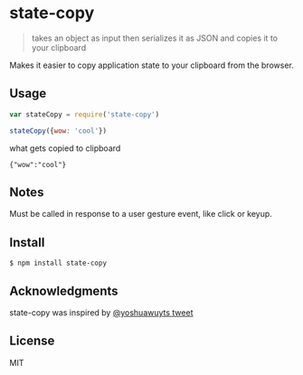 # state-copy

> takes an object as input then serializes it as JSON and copies it to your clipboard

Makes it easier to copy application state to your clipboard from the browser.

## Usage

```js
var stateCopy = require('state-copy')

stateCopy({wow: 'cool'})
```

what gets copied to clipboard

```
{"wow":"cool"}
```

## Notes

Must be called in response to a user gesture event, like click or keyup.

## Install

```
$ npm install state-copy
```

## Acknowledgments

state-copy was inspired by [@yoshuawuyts tweet](https://twitter.com/yoshuawuyts/status/882606862981615616)

## License

MIT

